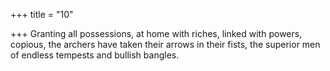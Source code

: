 +++
title = "10"

+++
Granting all possessions, at home with riches, linked with powers,  copious,
the archers have taken their arrows in their fists, the superior men of  endless tempests and bullish bangles.